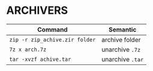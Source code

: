 # ARCHIVERS
Command | Semantic
------- | --------
`zip -r zip_achive.zir folder` | archive folder
`7z x arch.7z` | unarchive `.7z`
`tar -xvzf achive.tar` | unarchive `.tar`